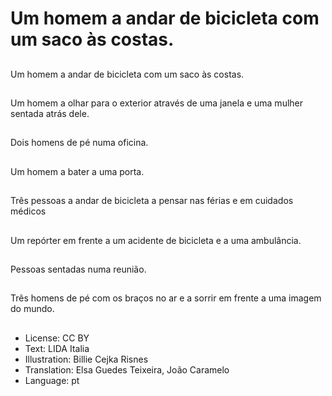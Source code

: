 # Um homem a andar de bicicleta com um saco às costas.

##
Um homem a andar de bicicleta com um saco às costas.

##
Um homem a olhar para o exterior através de uma janela e uma mulher sentada atrás dele.

##
Dois homens de pé numa oficina.

##
Um homem a bater a uma porta.

##
Três pessoas a andar de bicicleta a pensar nas férias e em cuidados médicos

##
Um repórter em frente a um acidente de bicicleta e a uma ambulância.

##
Pessoas sentadas numa reunião.

##
Três homens de pé com os braços no ar e a sorrir em frente a uma imagem do mundo.

##
* License: CC BY
* Text: LIDA Italia
* Illustration: Billie Cejka Risnes
* Translation: Elsa Guedes Teixeira, João Caramelo
* Language: pt
